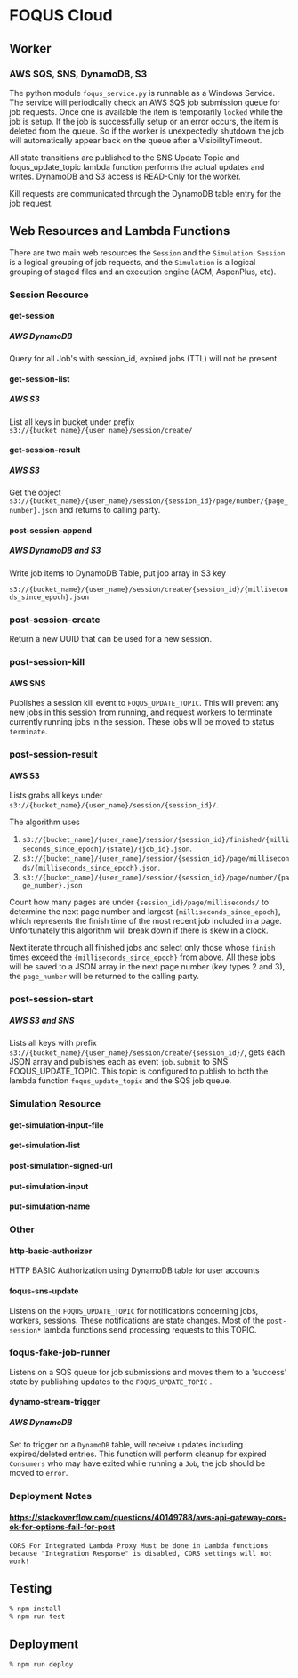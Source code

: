 # FOQUS Cloud

## Worker
### AWS SQS, SNS, DynamoDB, S3
The python module `foqus_service.py` is runnable as a Windows Service.  The service will
periodically check an AWS SQS job submission queue for job requests.  Once one is available
the item is temporarily `locked` while the job is setup.  If the job is successfully setup or
an error occurs, the item is deleted from the queue.  So if the worker is unexpectedly
shutdown the job will automatically appear back on the queue after a VisibilityTimeout.

All state transitions are published to the SNS Update Topic and foqus_update_topic lambda function performs the actual updates and writes.  DynamoDB and S3 access is READ-Only for the worker.

Kill requests are communicated through the DynamoDB table entry for the job request.

## Web Resources and Lambda Functions
There are two main web resources the `Session` and the `Simulation`.  `Session` is a logical grouping of job requests, and the `Simulation` is a logical grouping of staged files and an execution engine (ACM, AspenPlus, etc).

### Session Resource
#### get-session
##### AWS DynamoDB
Query for all Job's with session_id, expired jobs (TTL) will not be present.

#### get-session-list
##### AWS S3
List all keys in bucket under prefix `s3://{bucket_name}/{user_name}/session/create/`

#### get-session-result
##### AWS S3
Get the object `s3://{bucket_name}/{user_name}/session/{session_id}/page/number/{page_number}.json` and returns to calling party.

#### post-session-append
##### AWS DynamoDB and S3
Write job items to DynamoDB Table, put job array in S3 key

`s3://{bucket_name}/{user_name}/session/create/{session_id}/{milliseconds_since_epoch}.json`

### post-session-create
Return a new UUID that can be used for a new session.

### post-session-kill
#### AWS SNS
Publishes a session kill event to `FOQUS_UPDATE_TOPIC`.  This will prevent any new jobs in this session from running, and request workers to terminate currently running jobs in the session.  These jobs will be moved to status `terminate`.

### post-session-result
#### AWS S3
Lists grabs all keys under `s3://{bucket_name}/{user_name}/session/{session_id}/`.

The algorithm uses

1. `s3://{bucket_name}/{user_name}/session/{session_id}/finished/{milliseconds_since_epoch}/{state}/{job_id}.json`.
2. `s3://{bucket_name}/{user_name}/session/{session_id}/page/milliseconds/{milliseconds_since_epoch}.json`.
3. `s3://{bucket_name}/{user_name}/session/{session_id}/page/number/{page_number}.json`

Count how many pages are under `{session_id}/page/milliseconds/` to determine the next page number and largest `{milliseconds_since_epoch}`, which represents the finish time of the most recent job included in a page.  Unfortunately this algorithm will break down if there is skew in a clock.  

Next iterate through all finished jobs and select only those whose `finish` times exceed the `{milliseconds_since_epoch}` from above.  All these jobs will be saved to a JSON array in the next page number (key types 2 and 3), the `page_number` will be returned to the calling party.


### post-session-start
##### AWS S3 and SNS
Lists all keys with prefix `s3://{bucket_name}/{user_name}/session/create/{session_id}/`, gets each JSON array and publishes each as event `job.submit` to SNS FOQUS_UPDATE_TOPIC. This topic is configured to publish to both the lambda function `foqus_update_topic` and the SQS job queue.

### Simulation Resource
#### get-simulation-input-file
#### get-simulation-list
#### post-simulation-signed-url
#### put-simulation-input
#### put-simulation-name

### Other
#### http-basic-authorizer
HTTP BASIC Authorization using DynamoDB table for user accounts
#### foqus-sns-update
Listens on the `FOQUS_UPDATE_TOPIC` for notifications concerning jobs, workers, sessions.  These notifications are state changes.  Most of the `post-session*` lambda functions send processing requests to this TOPIC.
### foqus-fake-job-runner
Listens on a SQS queue for job submissions and moves them to a 'success' state by publishing updates to the `FOQUS_UPDATE_TOPIC` .
#### dynamo-stream-trigger
##### AWS DynamoDB
Set to trigger on a `DynamoDB` table, will receive updates including expired/deleted entries.
This function will perform cleanup for expired `Consumers` who may have exited
while running a `Job`, the job should be moved to `error`.

### Deployment Notes
#### https://stackoverflow.com/questions/40149788/aws-api-gateway-cors-ok-for-options-fail-for-post
```
CORS For Integrated Lambda Proxy Must be done in Lambda functions
because "Integration Response" is disabled, CORS settings will not work!
```

## Testing
```
% npm install
% npm run test
```
## Deployment
```
% npm run deploy
```

